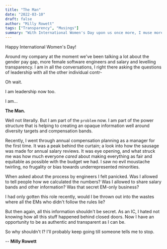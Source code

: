 ```yaml
---
title: "The Man"
date: "2022-03-10"
draft: false
author: "Milly Rowett"
tags: ["Transparency", "Musings"]
summary: "With International Women's Day upon us once more, I muse more about what transparency actually means..."
---
```


Happy International Women's Day! 

Around my company at the moment we've been talking a lot about the gender pay
gap, more female software engineers and salary and levelling transparency. I am
in all the conversations, I right there asking the questions of leadership with
all the other individual contr-

Oh wait.

I am leadership now too. 

I am...

**The Man.**

Well not literally. But I am part of the `problem` now. I am part of the power
structure that is helping to creating an opaque information well around
diversity targets and compensation bands. 

Recently, I went through annual compensation planning as a manager for the first
time. It was a peak behind the curtain; a look into how the sausage was made for
annual salary reviews. It was eye opening, and what struck me was how much
everyone _cared_ about making everything as fair and equitable as possible with
the budget we had. I saw no evil moustache twirling, no frugality or bias
towards underrepresented minorities. 

When asked about the process by engineers I felt panicked. Was I allowed to tell
people how we calculated the numbers? Was I allowed to share salary bands and
other information? Was that secret EM-only business?

I had only gotten this role recently, would I be thrown out into the wastes
where all the EMs who didn't follow the rules lie?

But then again, all this information shouldn't be secret. As an IC, I hated not
knowing how all this stuff happened behind closed doors. Now I have an
opportunity to be as authentic and transparent as I can be. 

So why shouldn't I? I'll probably keep going till someone tells me to stop.


-- **Milly Rowett**

